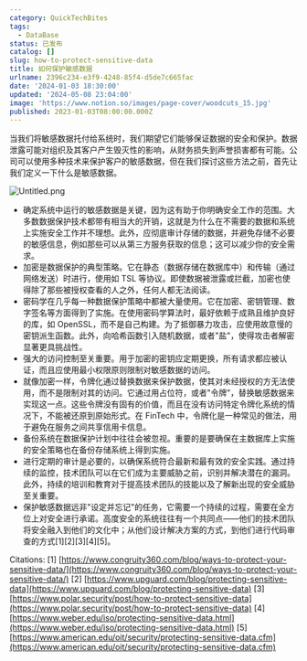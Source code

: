 ```yaml
---
category: QuickTechBites
tags:
  - DataBase
status: 已发布
catalog: []
slug: how-to-protect-sensitive-data
title: 如何保护敏感数据
urlname: 2396c234-e3f9-4248-85f4-d5de7c665fac
date: '2024-01-03 18:30:00'
updated: '2024-05-08 23:04:00'
image: 'https://www.notion.so/images/page-cover/woodcuts_15.jpg'
published: 2023-01-03T08:00:00.000Z
---
```


当我们将敏感数据托付给系统时，我们期望它们能够保证数据的安全和保护。数据泄露可能对组织及其客户产生毁灭性的影响，从财务损失到声誉损害都有可能。公司可以使用多种技术来保护客户的敏感数据，但在我们探讨这些方法之前，首先让我们定义一下什么是敏感数据。


![Untitled.png](https://prod-files-secure.s3.us-west-2.amazonaws.com/5d24fe63-e567-4804-86f9-9fdc62e13082/aa7e6578-50d6-4f37-a4e4-28071bd0fba3/Untitled.png?X-Amz-Algorithm=AWS4-HMAC-SHA256&X-Amz-Content-Sha256=UNSIGNED-PAYLOAD&X-Amz-Credential=ASIAZI2LB4665B7HONFM%2F20250403%2Fus-west-2%2Fs3%2Faws4_request&X-Amz-Date=20250403T213435Z&X-Amz-Expires=3600&X-Amz-Security-Token=IQoJb3JpZ2luX2VjEI3%2F%2F%2F%2F%2F%2F%2F%2F%2F%2FwEaCXVzLXdlc3QtMiJHMEUCIQChGvghp0V12hpXc%2FfQoQa549laKiBuAw9vS%2BTGbdDnhgIgN6BZ1nnvQrF9Kggh4h7JNW0ZNJtlrE7paFPBnBpR6dsqiAQI9v%2F%2F%2F%2F%2F%2F%2F%2F%2F%2FARAAGgw2Mzc0MjMxODM4MDUiDAEwrOAnqV8Tubmk6ircA4a5Xq7ZalbdSlGxztFLHdATuYwEkYzCAvM5hr9bwXE%2BGybH2PiegtdvYvzyK0Pp8hmXOTZ9Y77TiUoti9X4d5jgI8tYfVhtGocEd%2FpeTLip%2BEzCpCNY9qpmkfuoQB8uhWfdyd27w5oDPMJ3TTHeVwDahtQf3uYigdBs40fzoOiVxJn1dhfGQevCxdfVtuqcT5SJvfPb6X7AS4sNlVlI1D3nq8N%2Bm2hH%2FdPioGBqentKLg0UxZ5tIlIx5uKpFy3%2FipcEYecXcPx0y8Qj8LWVJRapTIop%2B%2Fnw%2BKnkzV%2F%2FL9neYFc5qWCty4GEllj%2F0N%2BT6bTCDdbAuKzl%2BdTUwubTArY9CKhHwMCFGs1O2VUIj5KqiahPp1MvU%2FpMl4uMhWMuofUbdgnf94eU2htD7uOIpJ4aPWMy129H9nKU2Le325A%2FqprVkPYWISofZREA7%2FZ9QF1cxfCimy9mCkAmi7yerVAEe7XhrI7M%2ByUSxE2pijSSlZjppF4%2BOfMHS5UO2pOcdtaVqYG64tkDR4uAuf8xY7mTGZ%2BCAleF24P9YXaQLs8GLCZKjBw%2BfcHQhIJla%2FQqkEVvnUFczDkxd2tzkNEUliWomKlboT1ul2VknnJGwje5u7%2Fl4VFTUdU8p2MKMOzou78GOqUBUet6Jl7go%2BH0d2i5IRAFkYfeWqancN%2BxgMngY%2FbuD%2B1z57%2BrkBciWGNAFt6HhK2NIiUYqgR9l%2Fb0Yvq9UtiTkdrREAXGEfmeSstsqlb2OoERxigGGTMubjJmAeDDxEmuQBNqzwytqZ79rINzEkJn0jtO29NUujY%2BLzQfcv6oBAYT4V1fthWMHJ8Ve5z3xDp3I3cWe94BTbJpSuc3Iw82%2ByciTp5w&X-Amz-Signature=31858ed3ebe9e6d58f70b20c9e116dacfa72d11965b1b1ef290af83590effa8e&X-Amz-SignedHeaders=host&x-id=GetObject)

- 确定系统中运行的敏感数据是关键，因为这有助于你明确安全工作的范围。大多数数据保护技术都带有相当大的开销，这就是为什么在不需要的数据和系统上实施安全工作并不理想。此外，应彻底审计存储的数据，并避免存储不必要的敏感信息，例如那些可以从第三方服务获取的信息；这可以减少你的安全需求。
- 加密是数据保护的典型策略。它在静态（数据存储在数据库中）和传输（通过网络发送）时进行，使用如 TSL 等协议。即使数据被泄露或拦截，加密也使得除了那些被授权查看的人之外，任何人都无法阅读。
- 密码学在几乎每一种数据保护策略中都被大量使用。它在加密、密钥管理、数字签名等方面得到了实施。在使用密码学算法时，最好依赖于成熟且维护良好的库，如 OpenSSL，而不是自己构建。为了抵御暴力攻击，应使用故意慢的密钥派生函数。此外，向哈希函数引入随机数据，或者"盐"，使得攻击者解密显著更具挑战性。
- 强大的访问控制至关重要。用于加密的密钥应定期更换，所有请求都应被认证，而且应使用最小权限原则限制对敏感数据的访问。
- 就像加密一样，令牌化通过替换数据来保护数据，使其对未经授权的方无法使用，而不是限制对其的访问。它通过用占位符，或者"令牌"，替换敏感数据来实现这一点。这些令牌没有固有的价值，而且在没有访问特定令牌化系统的情况下，不能被还原到原始形式。在 FinTech 中，令牌化是一种常见的做法，用于避免在服务之间共享信用卡信息。
- 备份系统在数据保护计划中往往会被忽视。重要的是要确保在主数据库上实施的安全策略也在备份存储系统上得到实施。
- 进行定期的审计是必要的，以确保系统符合最新和最有效的安全实践。通过持续的监控，技术团队可以在它们成为主要威胁之前，识别并解决潜在的漏洞。此外，持续的培训和教育对于提高技术团队的技能以及了解新出现的安全威胁至关重要。
- 保护敏感数据远非"设定并忘记"的任务，它需要一个持续的过程，需要在全方位上对安全进行承诺。高度安全的系统往往有一个共同点——他们的技术团队将安全融入到他们的文化中；从他们设计解决方案的方式，到他们进行代码审查的方式[1][2][3][4][5]。

Citations:
[1] [https://www.congruity360.com/blog/ways-to-protect-your-sensitive-data/](https://www.congruity360.com/blog/ways-to-protect-your-sensitive-data/)
[2] [https://www.upguard.com/blog/protecting-sensitive-data](https://www.upguard.com/blog/protecting-sensitive-data)
[3] [https://www.polar.security/post/how-to-protect-sensitive-data](https://www.polar.security/post/how-to-protect-sensitive-data)
[4] [https://www.weber.edu/iso/protecting-sensitive-data.html](https://www.weber.edu/iso/protecting-sensitive-data.html)
[5] [https://www.american.edu/oit/security/protecting-sensitive-data.cfm](https://www.american.edu/oit/security/protecting-sensitive-data.cfm)

